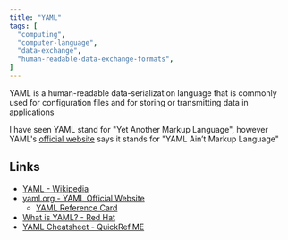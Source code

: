 ```yaml
---
title: "YAML"
tags: [
  "computing",
  "computer-language",
  "data-exchange",
  "human-readable-data-exchange-formats",
]
---
```


YAML is a human-readable data-serialization language that is commonly used for configuration files and for storing or transmitting data in applications

I have seen YAML stand for "Yet Another Markup Language", however YAML's [official website](https://yaml.org/) says it stands for "YAML Ain’t Markup Language"

## Links
- [YAML - Wikipedia](https://en.wikipedia.org/wiki/YAML)
- [yaml.org - YAML Official Website](https://yaml.org/)
  - [YAML Reference Card](https://yaml.org/refcard.html)
- [What is YAML? - Red Hat](https://www.redhat.com/en/topics/automation/what-is-yaml)
- [YAML Cheatsheet - QuickRef.ME](https://quickref.me/yaml)

